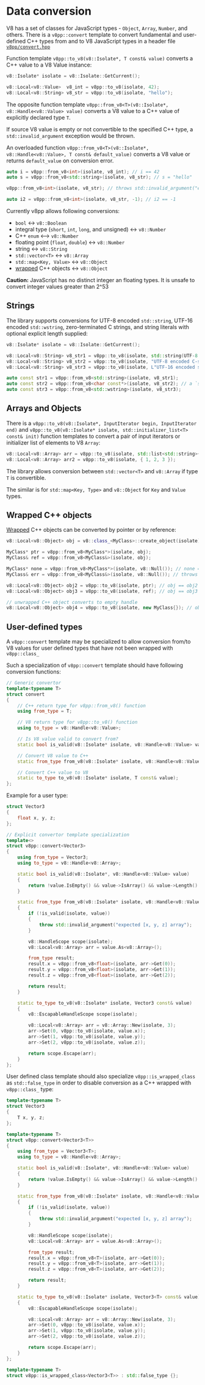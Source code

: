 # Data conversion

V8 has a set of classes for JavaScript types - `Object`, `Array`, `Number`, 
and others. There is a `v8pp::convert` template to convert fundamental and
user-defined C++ types from and to V8 JavaScript types in a header file
[`v8pp/convert.hpp`](../v8pp/convert.hpp)

Function template `v8pp::to_v8(v8::Isolate*, T const& value)` converts a C++
value to a V8 Value instance:

```c++
v8::Isolate* isolate = v8::Isolate::GetCurrent();

v8::Local<v8::Value>  v8_int = v8pp::to_v8(isolate, 42);
v8::Local<v8::String> v8_str = v8pp::to_v8(isolate, "hello");
```

The opposite function template `v8pp::from_v8<T>(v8::Isolate*, v8::Handle<v8::Value> value)`
converts a V8 value to a C++ value of explicitly declared type `T`.

If source V8 value is empty or not convertible to the specified C++ type,
a `std::invalid_argument` exception would be thrown.

An overloaded function `v8pp::from_v8<T>(v8::Isolate*, v8::Handle<v8::Value>, T const& default_value)`
converts a V8 value or returns `default_value` on conversion error.

```c++
auto i = v8pp::from_v8<int>(isolate, v8_int); // i == 42
auto s = v8pp::from_v8<std::string>(isolate, v8_str); // s = "hello"

v8pp::from_v8<int>(isolate, v8_str); // throws std::invalid_argument("expected Number")

auto i2 = v8pp::from_v8<int>(isolate, v8_str, -1); // i2 == -1 
```

Currently v8pp allows following conversions:

  * `bool` <-> `v8::Boolean`
  * integral type (`short`, `int`, `long`, and unsigned) <-> `v8::Number`
  * C++ `enum` <--> `v8::Number`
  * floating point (`float`, `double`) <-> `v8::Number`
  * string <-> `v8::String`
  * `std::vector<T>` <-> `v8::Array`
  * `std::map<Key, Value>` <-> `v8::Object`
  * [wrapped](wrapping.md) C++ objects <-> `v8::Object`

**Caution:** JavaScript has no distinct integer an floating types.
It is unsafe to convert integer values greater than 2^53


## Strings

The library supports conversions for UTF-8 encoded `std::string`, UTF-16
encoded `std::wstring`, zero-terminated C strings, and string literals with
optional explicit length supplied:

```c++
v8::Isolate* isolate = v8::Isolate::GetCurrent();

v8::Local<v8::String> v8_str1 = v8pp::to_v8(isolate, std::string(UTF-8 encoded std::string");
v8::Local<v8::String> v8_str2 = v8pp::to_v8(isolate, "UTF-8 encoded C-string");
v8::Local<v8::String> v8_str3 = v8pp::to_v8(isolate, L"UTF-16 encoded string with optional explicit length", 21);

auto const str1 = v8pp::from_v8<std::string>(isolate, v8_str1);
auto const str2 = v8pp::from_v8<char const*>(isolate, v8_str2); // a `std::string const&` instance, in fact
auto const str3 = v8pp::from_v8<std::wstring>(isolate, v8_str3);
```


## Arrays and Objects

There is a `v8pp::to_v8(v8::Isolate*, InputIterator begin, InputIterator end)`
and `v8pp::to_v8(v8::Isolate* isolate, std::initializer_list<T> const& init)`
function templates to convert a pair of input iterators or initializer list of
elements to V8 `Array`:

```c++
v8::Local<v8::Array> arr = v8pp::to_v8(isolate, std::list<std::string>{ "a", "b", "c" });
v8::Local<v8::Array> arr2 = v8pp::to_v8(isolate, { 1, 2, 3 });
```

The library allows conversion between `std::vector<T>` and `v8::Array` if
type `T` is convertible.

The similar is for `std::map<Key, Type>` and `v8::Object` for `Key` and
`Value` types.


## Wrapped C++ objects

[Wrapped](wrapping.md) C++ objects can be converted by pointer or by reference:

```c++
v8::Local<v8::Object> obj = v8::class_<MyClass>::create_object(isolate);

MyClass* ptr = v8pp::from_v8<MyClass*>(isolate, obj);
MyClass& ref = v8pp::from_v8<MyClass&>(isolate, obj);

MyClass* none = v8pp::from_v8<MyClass*>(isolate, v8::Null()); // none == nullptr
MyClass& err = v8pp::from_v8<MyClass&>(isolate, v8::Null()); // throws std::runtime_error("expected C++ wrapped object")

v8::Local<v8::Object> obj2 = v8pp::to_v8(isolate, ptr); // obj == obj2
v8::Local<v8::Object> obj3 = v8pp::to_v8(isolate, ref); // obj == obj3

// unwrapped C++ object converts to empty handle
v8::Local<v8::Object> obj4 = v8pp::to_v8(isolate, new MyClass{}); // obj4.IsEmpty() == true
```


## User-defined types

A `v8pp::convert` template may be specialized to allow conversion from/to
V8 values for user defined types that have not been wrapped with `v8pp::class_`

Such a specialization of `v8pp::convert` template should have following
conversion functions:

```c++
// Generic convertor
template<typename T>
struct convert
{
    // C++ return type for v8pp::from_v8() function
	using from_type = T;

	// V8 return type for v8pp::to_v8() function
	using to_type = v8::Handle<v8::Value>;

	// Is V8 value valid to convert from?
	static bool is_valid(v8::Isolate* isolate, v8::Handle<v8::Value> value);

	// Convert V8 value to C++
	static from_type from_v8(v8::Isolate* isolate, v8::Handle<v8::Value> value);

	// Convert C++ value to V8
	static to_type to_v8(v8::Isolate* isolate, T const& value);
};
```

Example for a user type:

```c++
struct Vector3
{
	float x, y, z;
};

// Explicit convertor template specialization
template<>
struct v8pp::convert<Vector3>
{
	using from_type = Vector3;
	using to_type = v8::Handle<v8::Array>;

	static bool is_valid(v8::Isolate*, v8::Handle<v8::Value> value)
	{
		return !value.IsEmpty() && value->IsArray() && value->Length() == 3;
	}

	static from_type from_v8(v8::Isolate* isolate, v8::Handle<v8::Value> value)
	{
		if (!is_valid(isolate, value))
		{
			throw std::invalid_argument("expected [x, y, z] array");
		}

		v8::HandleScope scope(isolate);
		v8::Local<v8::Array> arr = value.As<v8::Array>();

		from_type result;
		result.x = v8pp::from_v8<float>(isolate, arr->Get(0));
		result.y = v8pp::from_v8<float>(isolate, arr->Get(1));
		result.z = v8pp::from_v8<float>(isolate, arr->Get(2));

		return result;
	}

	static to_type to_v8(v8::Isolate* isolate, Vector3 const& value)
	{
		v8::EscapableHandleScope scope(isolate);

		v8::Local<v8::Array> arr = v8::Array::New(isolate, 3);
		arr->Set(0, v8pp::to_v8(isolate, value.x));
		arr->Set(1, v8pp::to_v8(isolate, value.y));
		arr->Set(2, v8pp::to_v8(isolate, value.z));

		return scope.Escape(arr);
	}
};
```


User defined class template should also specialize `v8pp::is_wrapped_class`
as `std::false_type` in order to disable conversion as a C++ wrapped
with `v8pp::class_` type:

```c++
template<typename T>
struct Vector3
{
	T x, y, z;
};

template<typename T>
struct v8pp::convert<Vector3<T>>
{
	using from_type = Vector3<T>;
	using to_type = v8::Handle<v8::Array>;

	static bool is_valid(v8::Isolate*, v8::Handle<v8::Value> value)
	{
		return !value.IsEmpty() && value->IsArray() && value->Length() == 3;
	}

	static from_type from_v8(v8::Isolate* isolate, v8::Handle<v8::Value> value)
	{
		if (!is_valid(isolate, value))
		{
			throw std::invalid_argument("expected [x, y, z] array");
		}

		v8::HandleScope scope(isolate);
		v8::Local<v8::Array> arr = value.As<v8::Array>();

		from_type result;
		result.x = v8pp::from_v8<T>(isolate, arr->Get(0));
		result.y = v8pp::from_v8<T>(isolate, arr->Get(1));
		result.z = v8pp::from_v8<T>(isolate, arr->Get(2));

		return result;
	}

	static to_type to_v8(v8::Isolate* isolate, Vector3<T> const& value)
	{
		v8::EscapableHandleScope scope(isolate);

		v8::Local<v8::Array> arr = v8::Array::New(isolate, 3);
		arr->Set(0, v8pp::to_v8(isolate, value.x));
		arr->Set(1, v8pp::to_v8(isolate, value.y));
		arr->Set(2, v8pp::to_v8(isolate, value.z));

		return scope.Escape(arr);
	}
};

template<typename T>
struct v8pp::is_wrapped_class<Vector3<T>> : std::false_type {};
```
